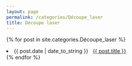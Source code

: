 ```yaml
---
layout: page
permalink: /categories/Découpe_laser
title: Découpe laser
---
```


{% for post in site.categories.Découpe_laser %}
 <li><span>{{ post.date | date_to_string }}</span> &nbsp; <a href="{{ post.url }}">{{ post.title }}</a></li>
{% endfor %}
